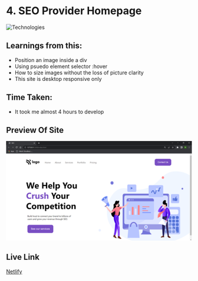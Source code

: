 # 4. SEO Provider Homepage

![Technologies](https://img.shields.io/badge/Tech%20Used-HTML5%20CSS3-orange)

## Learnings from this:

- Position an image inside a div
- Using psuedo element selector :hover
- How to size images without the loss of picture clarity
- This site is desktop responsive only

## Time Taken:

- It took me almost 4 hours to develop

## Preview Of Site

![Preview](</SEO_company%20(2).png>)

## Live Link

[Netlify](https://seo-provider.netlify.app/)
